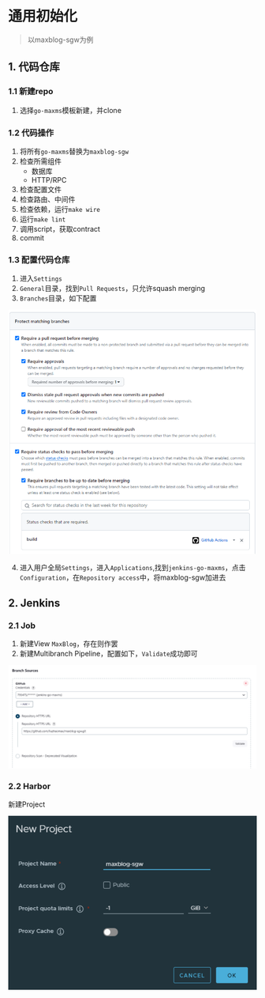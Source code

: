 # 通用初始化

> 以maxblog-sgw为例

## 1. 代码仓库

### 1.1 新建repo

1. 选择`go-maxms`模板新建，并clone

### 1.2 代码操作

1. 将所有`go-maxms`替换为`maxblog-sgw`
2. 检查所需组件
    + 数据库
    + HTTP/RPC
3. 检查配置文件
4. 检查路由、中间件
5. 检查依赖，运行`make wire`
6. 运行`make lint`
7. 调用script，获取contract
8. commit

### 1.3 配置代码仓库

1. 进入`Settings`
2. `General`目录，找到`Pull Requests`，只允许squash merging
3. `Branches`目录，如下配置

![分支配置.png](img/init_common/分支配置.png)

4. 进入用户全局`Settings`，进入`Applications`,找到`jenkins-go-maxms`，点击`Configuration`，在`Repository access`中，将maxblog-sgw加进去

## 2. Jenkins

### 2.1 Job

1. 新建View `MaxBlog`，存在则作罢
2. 新建Multibranch Pipeline，配置如下，`Validate`成功即可

![配置多流水线分支.png](img/init_common/配置多流水线分支.png)

### 2.2 Harbor

新建Project

![Harbor新建项目.png](img/init_common/Harbor新建项目.png)



